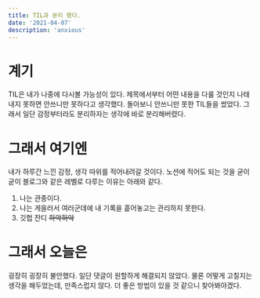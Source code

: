 ```yaml
---
title: TIL과 분리 했다.
date: '2021-04-07'
description: 'anxious'
---
```


# 계기
TIL은 내가 나중에 다시볼 가능성이 있다. 제목에서부터 어떤 내용을 다룰 것인지 나태내지 못하면 안쓰니만 못하다고 생각했다. 돌아보니 안쓰니만 못한 TIL들을 썼었다. 그래서 일단 감정부터라도 분리하자는 생각에 바로 분리해버렸다.

# 그래서 여기엔
내가 하루간 느낀 감정, 생각 따위를 적어내려갈 것이다. 노션에 적어도 되는 것을 굳이굳이 블로그와 같은 레벨로 다루는 이유는 아래와 같다.
1. 나는 관종이다.
1. 나는 게을러서 여러군데에 내 기록을 흩어놓고는 관리하지 못한다.
1. 깃헙 잔디 ~~하악하악~~

# 그래서 오늘은
굉장히 굉장히 불안했다. 일단 댓글이 원할하게 해결되지 않았다. 물론 어떻게 고칠지는 생각을 해두었는데, 만족스럽지 않다. 더 좋은 방법이 있을 것 같으니 찾아봐야겠다.